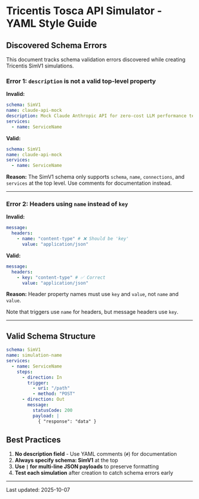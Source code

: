 # Tricentis Tosca API Simulator - YAML Style Guide

## Discovered Schema Errors

This document tracks schema validation errors discovered while creating Tricentis SimV1 simulations.

### Error 1: `description` is not a valid top-level property

**Invalid:**

```yaml
schema: SimV1
name: claude-api-mock
description: Mock Claude Anthropic API for zero-cost LLM performance testing # ❌ NOT VALID
services:
  - name: ServiceName
```

**Valid:**

```yaml
schema: SimV1
name: claude-api-mock
services:
  - name: ServiceName
```

**Reason:** The SimV1 schema only supports `schema`, `name`, `connections`, and `services` at the top level. Use comments for documentation instead.

---

### Error 2: Headers using `name` instead of `key`

**Invalid:**

```yaml
message:
  headers:
    - name: "content-type" # ❌ Should be 'key'
      value: "application/json"
```

**Valid:**

```yaml
message:
  headers:
    - key: "content-type" # ✅ Correct
      value: "application/json"
```

**Reason:** Header property names must use `key` and `value`, not `name` and `value`.

Note that triggers use `name` for headers, but message headers use `key`.

---

## Valid Schema Structure

```yaml
schema: SimV1
name: simulation-name
services:
  - name: ServiceName
    steps:
      - direction: In
        trigger:
          - uri: "/path"
          - method: "POST"
      - direction: Out
        message:
          statusCode: 200
          payload: |
            { "response": "data" }
```

## Best Practices

1. **No description field** - Use YAML comments (`#`) for documentation
2. **Always specify schema: SimV1** at the top
3. **Use `|` for multi-line JSON payloads** to preserve formatting
4. **Test each simulation** after creation to catch schema errors early

---

Last updated: 2025-10-07
